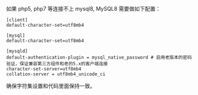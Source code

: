 如果 php5, php7 等连接不上 mysql8, MySQL8 需要做如下配置：

```
[client]
default-character-set=utf8mb4

[mysql]
default-character-set=utf8mb4

[mysqld]
default-authentication-plugin = mysql_native_password # 启用老版本的密码验证，保证兼容第三方组件和老的5.x的客户端连接
character-set-server=utf8mb4
collation-server = utf8mb4_unicode_ci
```

确保字符集设置和代码里面保持一致。
